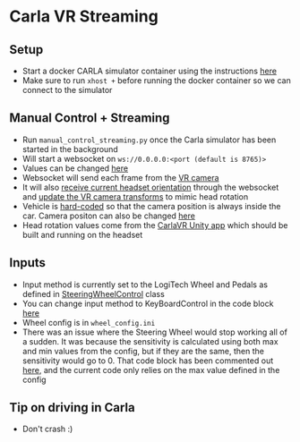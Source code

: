 # Carla VR Streaming

## Setup
- Start a docker CARLA simulator container using the instructions [here](https://github.com/UCR-CISL/Carla-dockers)
- Make sure to run `xhost +` before running the docker container so we can connect to the simulator

## Manual Control + Streaming
- Run ```manual_control_streaming.py``` once the Carla simulator has been started in the background
- Will start a websocket on `ws://0.0.0.0:<port (default is 8765)>`
- Values can be changed [here](https://github.com/skyguy-netizen/CarlaVRStreaming/blob/main/manual_control_streaming.py#L315)
- Websocket will send each frame from the [VR camera](https://github.com/skyguy-netizen/CarlaVRStreaming/blob/main/manual_control_streaming.py#L1394C13-L1394C17)
- It will also [receive current headset orientation](https://github.com/skyguy-netizen/CarlaVRStreaming/blob/028093afc9c29aa198c56b6f42a43d3e757108de/manual_control_streaming.py#L248) through the websocket and [update the VR camera transforms](https://github.com/skyguy-netizen/CarlaVRStreaming/blob/028093afc9c29aa198c56b6f42a43d3e757108de/manual_control_streaming.py#L1477) to mimic head rotation
- Vehicle is [hard-coded](https://github.com/skyguy-netizen/CarlaVRStreaming/blob/028093afc9c29aa198c56b6f42a43d3e757108de/manual_control_streaming.py#L333) so that the camera position is always inside the car. Camera positon can also be changed [here](https://github.com/skyguy-netizen/CarlaVRStreaming/blob/028093afc9c29aa198c56b6f42a43d3e757108de/manual_control_streaming.py#L1394)
- Head rotation values come from the [CarlaVR Unity app](https://github.com/skyguy-netizen/CarlaVR) which should be built and running on the headset


## Inputs
- Input method is currently set to the LogiTech Wheel and Pedals as defined in [SteeringWheelControl](https://github.com/skyguy-netizen/CarlaVRStreaming/blob/028093afc9c29aa198c56b6f42a43d3e757108de/manual_control_streaming.py#L757) class
- You can change input method to KeyBoardControl in the code block [here](https://github.com/skyguy-netizen/CarlaVRStreaming/blob/028093afc9c29aa198c56b6f42a43d3e757108de/manual_control_streaming.py#L1736-L1755)
- Wheel config is in `wheel_config.ini`
- There was an issue where the Steering Wheel would stop working all of a sudden. It was because the sensitivity is calculated using both max and min values from the config, but if they are the same, then the sensitivity would go to 0. That code block has been commented out [here](https://github.com/skyguy-netizen/CarlaVRStreaming/blob/028093afc9c29aa198c56b6f42a43d3e757108de/manual_control_streaming.py#L889-L897), and the current code only relies on the max value defined in the config 

## Tip on driving in Carla
- Don't crash :)

